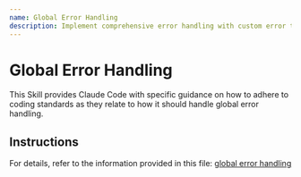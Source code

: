 ```yaml
---
name: Global Error Handling
description: Implement comprehensive error handling with custom error types, proper context wrapping, and user-friendly messages across Go, Python, and TypeScript in the Kagent codebase. Use this skill when creating custom Go error types like APIError with StatusCode, Message, and wrapped Err fields, when using Go error factory functions (NewBadRequest, NewNotFound, NewInternalError) for common HTTP errors, when wrapping Go errors with context using fmt.Errorf with %w verb to maintain error chain (failed to get agent %s/%s: %w), when checking Go errors immediately after function calls and returning early, when distinguishing not found from actual errors by returning nil for gorm.ErrRecordNotFound instead of propagating as error, when implementing centralized HTTP error handling in Go using errors.As to check for custom error types and return appropriate status codes, when handling Python HTTP errors by checking for 404 status and returning None instead of raising (treat not found as special case), when using Python try-except-finally pattern to ensure cleanup happens in finally block even if errors occur, when implementing Python validation with Pydantic validators that raise ValueError with clear messages, when implementing graceful degradation in Python by catching serialization errors and falling back to string representation, when logging Python exceptions with exc_info=True to include full stack traces for debugging, when implementing TypeScript/React API error handling that returns {data?, error?} tuples instead of throwing, when handling React component errors in useEffect with try-catch-finally to ensure loading states are reset, when implementing form validation in TypeScript that returns ValidationErrors object with field-specific error messages, when displaying inline error messages to users with role="alert" for screen readers, when implementing Next.js error boundaries with error.tsx files that show user-friendly messages with retry buttons, when using toast notifications for user feedback (toast.error, toast.success), when following the fail-fast principle by checking conditions early and returning/throwing immediately, when adding meaningful context to errors about what operation failed (not just raw error), when ensuring resources are cleaned up in finally blocks or Go defer statements, when distinguishing error types using custom error classes or status codes, or when logging technical error details for debugging while showing user-friendly messages in the UI. This skill ensures robust error handling across all languages with proper logging, user feedback, and resource cleanup.
---
```


# Global Error Handling

This Skill provides Claude Code with specific guidance on how to adhere to coding standards as they relate to how it should handle global error handling.

## Instructions

For details, refer to the information provided in this file:
[global error handling](../../../agent-os/standards/global/error-handling.md)
